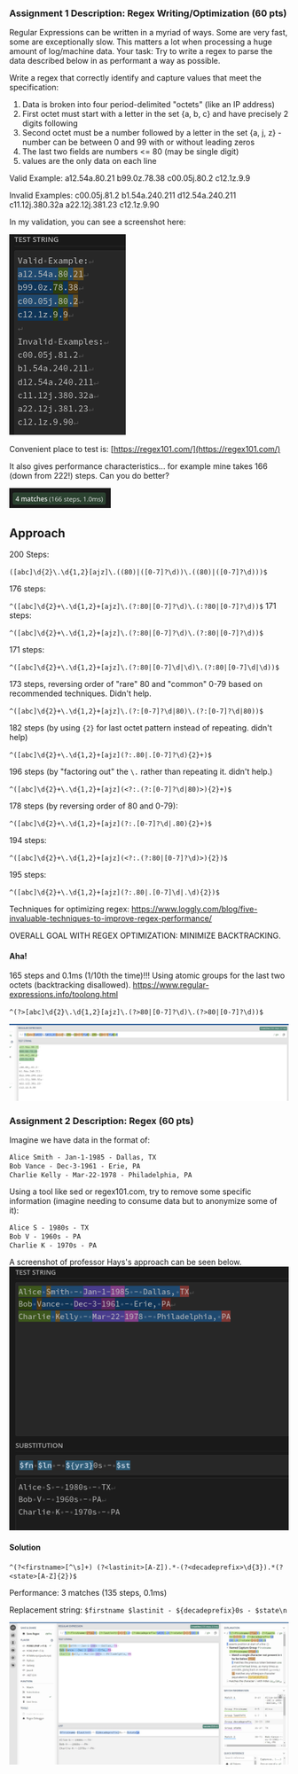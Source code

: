### Assignment 1 Description: Regex Writing/Optimization (60 pts)

Regular Expressions can be written in a myriad of ways. Some are very fast, some are exceptionally slow. This matters a lot when processing a huge amount of log/machine data. Your task: Try to write a regex to parse the data described below in as performant a way as possible.

Write a regex that correctly identify and capture values that meet the specification:

1. Data is broken into four period-delimited "octets" (like an IP address)
2. First octet must start with a letter in the set {a, b, c} and have precisely 2 digits following
3. Second octet must be a number followed by a letter in the set {a, j, z} - number can be between 0 and 99 with or without leading zeros
4. The last two fields are numbers <= 80 (may be single digit)
5. values are the only data on each line

Valid Example:
a12.54a.80.21
b99.0z.78.38
c00.05j.80.2
c12.1z.9.9

Invalid Examples:
c00.05j.81.2
b1.54a.240.211
d12.54a.240.211
c11.12j.380.32a
a22.12j.381.23
c12.1z.9.90

In my validation, you can see a screenshot here:

![examples](img/examples.png)

Convenient place to test is: [https://regex101.com/](https://regex101.com/)

It also gives performance characteristics... for example mine takes 166 (down from 222!) steps. Can you do better?

![166 steps](img/steps.png)

## Approach

200 Steps:

`([abc]\d{2}\.\d{1,2}[ajz]\.((80)|([0-7]?\d))\.((80)|([0-7]?\d)))$`

176 steps:

`^([abc]\d{2}+\.\d{1,2}+[ajz]\.(?:80|[0-7]?\d)\.(:?80|[0-7]?\d))$`
171 steps:

`^([abc]\d{2}+\.\d{1,2}+[ajz]\.(?:80|[0-7]?\d)\.(?:80|[0-7]?\d))$`

171 steps:

`^([abc]\d{2}+\.\d{1,2}+[ajz]\.(?:80|[0-7]\d|\d)\.(?:80|[0-7]\d|\d))$`

173 steps, reversing order of "rare" 80 and "common" 0-79 based on recommended techniques. Didn't help.

`^([abc]\d{2}+\.\d{1,2}+[ajz]\.(?:[0-7]?\d|80)\.(?:[0-7]?\d|80))$`

182 steps (by using `{2}` for last octet pattern instead of repeating. didn't help)

`^([abc]\d{2}+\.\d{1,2}+[ajz](?:.80|.[0-7]?\d){2}+)$`

196 steps (by "factoring out" the `\.` rather than repeating it. didn't help.)

`^([abc]\d{2}+\.\d{1,2}+[ajz](<?:.(?:[0-7]?\d|80)>){2}+)$`

178 steps (by reversing order of 80 and 0-79):

`^([abc]\d{2}+\.\d{1,2}+[ajz](?:.[0-7]?\d|.80){2}+)$`

194 steps:

`^([abc]\d{2}+\.\d{1,2}+[ajz](<?:.(?:80|[0-7]?\d)>){2})$`

195 steps:

`^([abc]\d{2}+\.\d{1,2}+[ajz](?:.80|.[0-7]\d|.\d){2})$`

Techniques for optimizing regex: https://www.loggly.com/blog/five-invaluable-techniques-to-improve-regex-performance/

OVERALL GOAL WITH REGEX OPTIMIZATION: MINIMIZE BACKTRACKING.

#### Aha!

165 steps and 0.1ms (1/10th the time)!!! Using atomic groups for the last two octets (backtracking disallowed).
https://www.regular-expressions.info/toolong.html

`^(?>[abc]\d{2}\.\d{1,2}[ajz]\.(?>80|[0-7]?\d)\.(?>80|[0-7]?\d))$`

![165 steps, 0.1 ms](img/165-steps.jpg)

### Assignment 2 Description: Regex (60 pts)

Imagine we have data in the format of:

```
Alice Smith - Jan-1-1985 - Dallas, TX
Bob Vance - Dec-3-1961 - Erie, PA
Charlie Kelly - Mar-22-1978 - Philadelphia, PA
```

Using a tool like sed or regex101.com, try to remove some specific information (imagine needing to consume data but to anonymize some of it):

```
Alice S - 1980s - TX
Bob V - 1960s - PA
Charlie K - 1970s - PA
```

A screenshot of professor Hays's approach can be seen below.
![assignment 2 demonstration](img/assignment2.png)

#### Solution

```
^(?<firstname>[^\s]+) (?<lastinit>[A-Z]).*-(?<decadeprefix>\d{3}).*(?<state>[A-Z]{2})$
```

Performance: 3 matches (135 steps, 0.1ms)

Replacement string: `$firstname $lastinit - ${decadeprefix}0s - $state\n`

![assignment 2 solution with named groups](img/assignment2solution.jpg)
